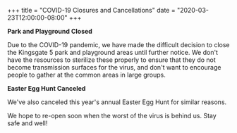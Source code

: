 +++
title = "COVID-19 Closures and Cancellations"
date = "2020-03-23T12:00:00-08:00"
+++

**Park and Playground Closed**

Due to the COVID-19 pandemic, we have made the difficult decision to close the Kingsgate 5 park and playground areas until further notice. We don't have the resources to sterilize these properly to ensure that they do not become transmission surfaces for the virus, and don't want to encourage people to gather at the common areas in large groups.

**Easter Egg Hunt Canceled**

We've also canceled this year's annual Easter Egg Hunt for similar reasons. 

We hope to re-open soon when the worst of the virus is behind us. Stay safe and well!

